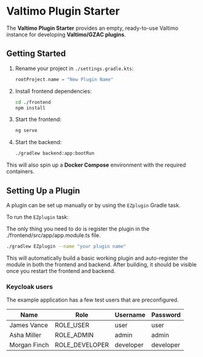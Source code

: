 # Valtimo Plugin Starter

The **Valtimo Plugin Starter** provides an empty, ready-to-use Valtimo instance for developing **Valtimo/GZAC plugins**.

## Getting Started

1. Rename your project in `./settings.gradle.kts`:

   ```kotlin
   rootProject.name = "New Plugin Name"
   ```

2. Install frontend dependencies:

   ```bash
   cd ./frontend
   npm install
   ```

3. Start the frontend:

   ```bash
   ng serve
   ```

4. Start the backend:

   ```bash
   ./gradlew backend:app:bootRun
   ```

This will also spin up a **Docker Compose** environment with the required containers.

## Setting Up a Plugin

A plugin can be set up manually or by using the `EZplugin` Gradle task.

To run the `EZplugin` task:

The only thing you need to do is register the plugin in the ./frontend/src/app/app.module.ts file.

```bash
./gradlew EZplugin --name "your plugin name"
```

This will automatically build a basic working plugin and auto-register the module in both the frontend and backend. After building, it should be visible once you restart the frontend and backend.

### Keycloak users

The example application has a few test users that are preconfigured.

| Name | Role | Username | Password |
|---|---|---|---|
| James Vance | ROLE_USER | user | user |
| Asha Miller | ROLE_ADMIN | admin | admin |
| Morgan Finch | ROLE_DEVELOPER | developer | developer |